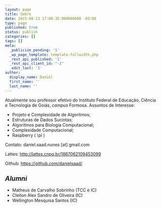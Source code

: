 ```yaml
---
layout: page
title: Sobre
date: 2015-08-13 17:08:35.000000000 -03:00
type: page
published: true
status: publish
categories: []
tags: []
meta:
  _publicize_pending: '1'
  _wp_page_template: template-fullwidth.php
  _rest_api_published: '1'
  _rest_api_client_id: "-1"
  _edit_last: '1'
author:
  display_name: Daniel
  first_name: ''
  last_name: ''
---
```


<script type="text/javascript" async
  src="//cdn.mathjax.org/mathjax/latest/MathJax.js?config=TeX-MML-AM_CHTML">
</script>

Atualmente sou professor efetivo do Instituto Federal de Educação, Ciência e Tecnologia de Goiás, _campus_ Formosa.
Assuntos de Interesse:

* Projeto e Complexidade de Algoritmos;
* Estruturas de Dados Sucintas;
* Algoritmos para Biologia Computacional;
* Complexidade Computacional;
* Raspberry \( \pi \)


Contato: daniel.saad.nunes [at] gmail.com

Lattes: http://lattes.cnpq.br/1867062109453099

Github: https://github.com/danielsaad/

## _Alumni_

* Matheus de Carvalho Sobrinho (TCC e IC)
* Cleiton Alex Sandro de Oliveira (IC)
* Wellington Mesquisa Santos (IC)
